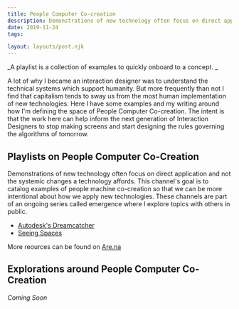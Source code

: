 ```yaml
---
title: People Computer Co-creation
description: Demonstrations of new technology often focus on direct application and not the systemic changes a technology affords. This channel's goal is to catalog examples of people machine co-creation so that we can be more intentional about how we apply new technologies.
date: 2019-11-24
tags:

layout: layouts/post.njk
---
```

_A playlist is a collection of examples to quickly onboard to a concept. _

A lot of why I became an interaction designer was to understand the technical systems which support humanity. But more frequently than not I find that capitalism tends to sway us from the most human implementation of new technologies. Here I have some examples and my writing around how I'm defining the space of People Computer Co-creation. The intent is that the work here can help inform the next generation of Interaction Designers to stop making screens and start designing the rules governing the algorithms of tomorrow.



## Playlists on People Computer Co-Creation

Demonstrations of new technology often focus on direct application and not the systemic changes a technology affords. This channel's goal is to catalog examples of people machine co-creation so that we can be more intentional about how we apply new technologies.
These channels are part of an ongoing series called emergence where I explore topics with others in public.

- [Autodesk's Dreamcatcher](https://autodeskresearch.com/projects/dreamcatcher)
- [Seeing Spaces](https://www.are.na/block/7669647)

More reources can be found on [Are.na](https://www.are.na/gndclouds/people-machine-co-creation)

## Explorations around People Computer Co-Creation

_Coming Soon_

